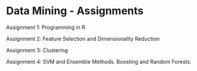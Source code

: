 # Data Mining - Assignments

Assignment 1: Programming in R

Assignment 2: Feature Selection and Dimensionality Reduction

Assignment 3: Clustering

Assignment 4: SVM and Ensemble Methods. Boosting and Random Forests.
